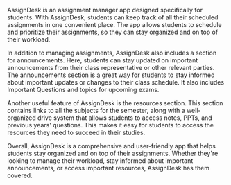 AssignDesk is an assignment manager app designed specifically for students. With AssignDesk, students can keep track of all their scheduled assignments in one convenient place. The app allows students to schedule and prioritize their assignments, so they can stay organized and on top of their workload.

In addition to managing assignments, AssignDesk also includes a section for announcements. Here, students can stay updated on important announcements from their class representative or other relevant parties. The announcements section is a great way for students to stay informed about important updates or changes to their class schedule. It also includes Important Questions and topics for upcoming exams.

Another useful feature of AssignDesk is the resources section. This section contains links to all the subjects for the semester, along with a well-organized drive system that allows students to access notes, PPTs, and previous years' questions. This makes it easy for students to access the resources they need to succeed in their studies.

Overall, AssignDesk is a comprehensive and user-friendly app that helps students stay organized and on top of their assignments. Whether they're looking to manage their workload, stay informed about important announcements, or access important resources, AssignDesk has them covered.
